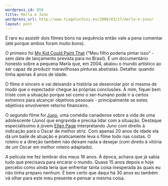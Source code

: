 ```yaml
--- 
wordpress_id: 859
title: Marla e Juno
wordpress_url: http://www.tiagoluchini.eu/2008/03/17/marla-e-juno/
layout: post
---
```

É raro eu assistir dois filmes bons na sequência então vale a pena comentar (até porque ambos foram muito bons).

O primeiro foi <a href="http://www.imdb.com/title/tt0912592/" target="_blank">My Kid Could Paint That</a> ("Meu filho poderia pintar isso" - sem data de lançamento prevista para no Brasil). É um documentário honesto sobre a pequena Marla que, em 2004, abalou o mundo artístico ao ser capaz de produzir maravilhosas pinturas abstratas. Detalhe: quando tinha apenas 4 anos de idade.

O filme é sincero e vai deixando a história se desenrolar por si mesma de modo que o expectador chegue às próprias conclusões. À mim, fiquei bem triste com a situação porque sei como o ser-humano pode ir a certos extremos para alcançar objetivos pessoais - principalmente se estes objetivos envolverem retorno financeiro.

O segundo filme foi <a href="http://www.imdb.com/title/tt0467406/" target="_blank">Juno</a>, uma comédia canadense sobre a vida de uma adolescente (Juno) que engravida e precisa lidar com a situação. Destaque especialíssimo à jovem <a href="http://www.imdb.com/name/nm0680983/" target="_blank">Ellen Page</a> interpretando Juno com direito à indicação para o Oscar de melhor atriz. Com apenas 20 anos de idade ela dá um baile de atuação e praticamente leva o filme todo nas costas. O roteiro e a direção também não deixam nada a desejar (com direito à vitória de um Oscar em melhor roteiro adaptado).

A película me fez lembrar dos meus 16 anos. À época, achava que já sabia tudo que precisava para encarar o mundo. Quase 15 anos depois e hoje percebo como ainda teria que enfrentar tanta coisa inesperada às quais eu não tinha preparo nenhum. É bem certo que daqui há 30 anos eu também vá olhar para este meu presente e pensar a mesma coisa.
